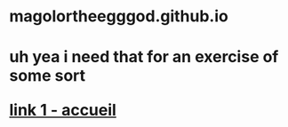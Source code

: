 <h1>magolortheegggod.github.io<h1/>
<p></p>uh yea i need that for an exercise of some sort<p/>
<a href="https://magolortheegggod.github.io/accueil.html">link 1 - accueil<a/>
